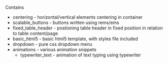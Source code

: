 Contains

* centering - horizontal/vertical elements centering in container
* scalable_buttons - buttons written using rems/ems
* fixed_table_header - postioning table header in fixed position in relation to table content/page
* basic_html5 - basic html5 template, with styles file included
* dropdown - pure css dropdown menu
* animations - various animation snippets 
  * typewriter_text - animation of text typing using typewriter
